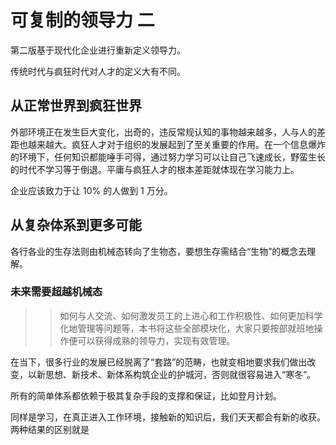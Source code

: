 # 可复制的领导力 二

第二版基于现代化企业进行重新定义领导力。

传统时代与疯狂时代对人才的定义大有不同。

## 从正常世界到疯狂世界

外部环境正在发生巨大变化，出奇的，违反常规认知的事物越来越多，人与人的差距也越来越大。疯狂人才对于组织的发展起到了至关重要的作用。在一个信息爆炸的环境下，任何知识都能唾手可得，通过努力学习可以让自己飞速成长，野蛮生长的时代不学习等于倒退。平庸与疯狂人才的根本差距就体现在学习能力上。

企业应该致力于让 10% 的人做到 1 万分。

## 从复杂体系到更多可能

各行各业的生存法则由机械态转向了生物态，要想生存需结合“生物”的概念去理解。

### 未来需要超越机械态

>> 如何与人交流、如何激发员工的上进心和工作积极性、如何更加科学化地管理等问题等，本书将这些全部模块化，大家只要按部就班地操作便可以获得成熟的领导力，实现有效管理。

在当下，很多行业的发展已经脱离了“套路”的范畴，也就变相地要求我们做出改变，以新思想、新技术、新体系构筑企业的护城河，否则就很容易进入“寒冬”。

所有的简单体系都依赖于极其复杂手段的支撑和保证，比如登月计划。

同样是学习，在真正进入工作环境，接触新的知识后，我们天天都会有新的收获。两种结果的区别就是

## 